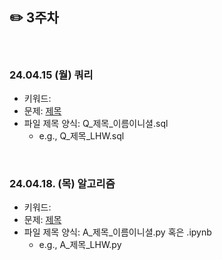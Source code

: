 ## ✏️ 3주차

</br>

### 24.04.15 (월) 쿼리
- 키워드: 
- 문제: [제목](링크)
- 파일 제목 양식: Q_제목_이름이니셜.sql
  - e.g., Q_제목_LHW.sql

</br>

### 24.04.18. (목) 알고리즘
- 키워드:
- 문제: [제목](링크)
- 파일 제목 양식: A_제목_이름이니셜.py 혹은 .ipynb
  - e.g., A_제목_LHW.py

